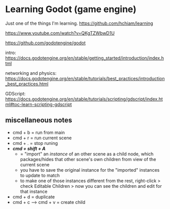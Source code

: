 # Learning Godot (game engine)

Just one of the things I'm learning. https://github.com/hchiam/learning

https://www.youtube.com/watch?v=QKgTZWbwD1U

https://github.com/godotengine/godot

intro: https://docs.godotengine.org/en/stable/getting_started/introduction/index.html 

networking and physics: https://docs.godotengine.org/en/stable/tutorials/best_practices/introduction_best_practices.html

GDScript: https://docs.godotengine.org/en/stable/tutorials/scripting/gdscript/index.html#toc-learn-scripting-gdscript

## miscellaneous notes

- cmd + b = run from main
- cmd + r = run current scene
- cmd + . = stop runing
- **_cmd + shift + A_**
  - = "import" an _instance_ of an other scene as a child node, which packages/hides that other scene's own children from view of the current scene
  - you have to save the original instance for the "imported" instances to update to match
  - to make one of those instances different from the rest, right-click > check Editable Children > now you can see the children and edit for that instance
- cmd + d = duplicate
- cmd + c --> cmd + v = create child
